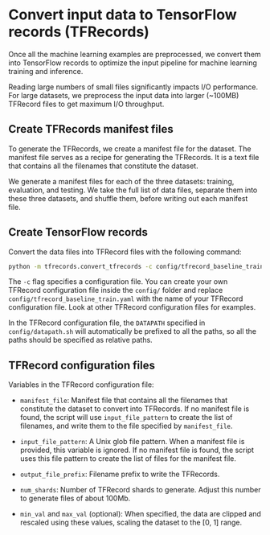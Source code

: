 # Convert input data to TensorFlow records (TFRecords)

Once all the machine learning examples are preprocessed, we convert them into 
TensorFlow records to optimize the input pipeline for machine learning
training and inference. 

Reading large numbers of small files significantly impacts I/O performance.
For large datasets, we preprocess the input data into larger (~100MB) TFRecord
files to get maximum I/O throughput. 

## Create TFRecords manifest files
To generate the TFRecords, we create a manifest file for the dataset.
The manifest file serves as a recipe for generating the TFRecords.
It is a text file that contains all the filenames that constitute the dataset.

We generate a manifest files for each of the three datasets: training,
evaluation, and testing. We take the full list of data files, separate them
into these three datasets, and shuffle them, before writing out each manifest
file.

## Create TensorFlow records
Convert the data files into TFRecord files with the following command:
```bash
python -m tfrecords.convert_tfrecords -c config/tfrecord_baseline_train.yaml
```

The `-c` flag specifies a configuration file.
You can create your own TFRecord configuration file inside the `config/` folder
and replace `config/tfrecord_baseline_train.yaml` with the name of your
TFRecord configuration file. Look at other TFRecord configuration files for
examples.

In the TFRecord configuration file, the `DATAPATH` specified in 
`config/datapath.sh` will automatically be prefixed to all the paths, so all
the paths should be specified as relative paths.

## TFRecord configuration files
Variables in the TFRecord configuration file:

- `manifest_file`: Manifest file that contains all the filenames that
constitute the dataset to convert into TFRecords. If no manifest file is found,
the script will use `input_file_pattern` to create the list of filenames, and
write them to the file specified by `manifest_file`.

- `input_file_pattern`: A Unix glob file pattern. When a manifest file is
provided, this variable is ignored. If no manifest file is found, the script
uses this file pattern to create the list of files for the manifest file.

- `output_file_prefix`: Filename prefix to write the TFRecords.

- `num_shards`: Number of TFRecord shards to generate. Adjust this number to
generate files of about 100Mb. 

- `min_val` and `max_val` (optional): When specified, the data are clipped and
rescaled using these values, scaling the dataset to the [0, 1] range.